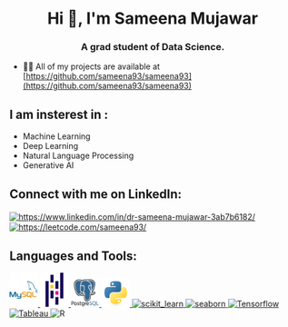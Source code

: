 
<h1 align="center">Hi 👋, I'm Sameena Mujawar</h1>
<h3 align="center">A grad student of Data Science.</h3>

- 👨‍💻 All of my projects are available at [https://github.com/sameena93/sameena93](https://github.com/sameena93/sameena93)

<h2>I am insterest in :</h2>
<ul>
  <li>Machine Learning</li>
  <li>Deep Learning</li>
<li>Natural Language Processing</li>
<li>Generative AI</li>
</ul>

<h2 align="left">Connect with me on LinkedIn:</h2>
<p align="left">
<a href="https://www.linkedin.com/in/dr-sameena-mujawar/" target="blank"><img align="center" src="https://raw.githubusercontent.com/rahuldkjain/github-profile-readme-generator/master/src/images/icons/Social/linked-in-alt.svg" alt="https://www.linkedin.com/in/dr-sameena-mujawar-3ab7b6182/" height="30" width="40" /></a>
<a href="https://leetcode.com/u/sameena93/" target="blank"><img align="center" src="https://raw.githubusercontent.com/rahuldkjain/github-profile-readme-generator/master/src/images/icons/Social/leet-code.svg" alt="https://leetcode.com/sameena93/" height="30" width="40" /></a>
</p>

<h2 align="left">Languages and Tools:</h2>
<p align="left"> <a href="https://www.mysql.com/" target="_blank" rel="noreferrer"> <img src="https://raw.githubusercontent.com/devicons/devicon/master/icons/mysql/mysql-original-wordmark.svg" alt="mysql" width="50" height="60"/> </a> 
  <a href="https://pandas.pydata.org/" target="_blank" rel="noreferrer"> <img src="https://raw.githubusercontent.com/devicons/devicon/2ae2a900d2f041da66e950e4d48052658d850630/icons/pandas/pandas-original.svg" alt="pandas" width="50" height="60"/> </a> 
  <a href="https://www.postgresql.org" target="_blank" rel="noreferrer"> <img src="https://raw.githubusercontent.com/devicons/devicon/master/icons/postgresql/postgresql-original-wordmark.svg" alt="postgresql" width="50" height="50"/> </a> <a href="https://www.python.org" target="_blank" rel="noreferrer"> <img src="https://raw.githubusercontent.com/devicons/devicon/master/icons/python/python-original.svg" alt="python" width="50" height="50"/> </a> <a href="https://scikit-learn.org/" target="_blank" rel="noreferrer"> <img src="https://upload.wikimedia.org/wikipedia/commons/0/05/Scikit_learn_logo_small.svg" alt="scikit_learn" width="50" height="60"/> </a>
  <a href="https://seaborn.pydata.org/" target="_blank" rel="noreferrer"> <img src="https://seaborn.pydata.org/_images/logo-mark-lightbg.svg" alt="seaborn" width="50" height="60"/> </a>
  <a href="https://www.tensorflow.org/" target="_blank" rel="noreferrer"> <img src="https://upload.wikimedia.org/wikipedia/commons/2/2d/Tensorflow_logo.svg" alt="Tensorflow" width="50" height="60"/> </a> 
    <a href="https://www.tableau.com/products/tableau" target="_blank" rel="noreferrer"> <img src="https://upload.wikimedia.org/wikipedia/commons/0/01/Tableau_Software_Logo_Small.png" alt="Tableau" width="100" height="60"/> </a
     <a href="https://www.r-project.org/" target="_blank" rel="noreferrer"> <img src="https://upload.wikimedia.org/wikipedia/commons/1/1b/R_logo.svg" alt="R" width="60" height="60"/> </a
  
</p>




